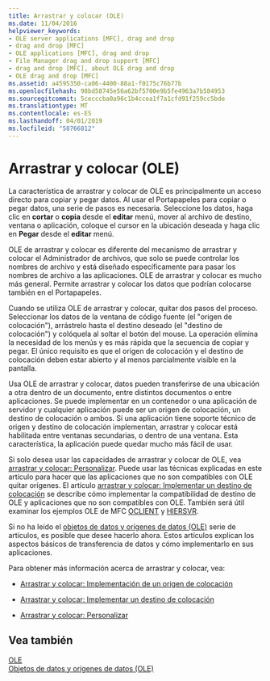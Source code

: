 ```yaml
---
title: Arrastrar y colocar (OLE)
ms.date: 11/04/2016
helpviewer_keywords:
- OLE server applications [MFC], drag and drop
- drag and drop [MFC]
- OLE applications [MFC], drag and drop
- File Manager drag and drop support [MFC]
- drag and drop [MFC], about OLE drag and drop
- OLE drag and drop [MFC]
ms.assetid: a4595350-ca06-4400-88a1-f0175c76b77b
ms.openlocfilehash: 98bd58745e56a62bf5700e9b5fe4963a7b584953
ms.sourcegitcommit: 5cecccba0a96c1b4ccea1f7a1cfd91f259cc5bde
ms.translationtype: MT
ms.contentlocale: es-ES
ms.lasthandoff: 04/01/2019
ms.locfileid: "58766812"
---
```

# <a name="drag-and-drop-ole"></a>Arrastrar y colocar (OLE)

La característica de arrastrar y colocar de OLE es principalmente un acceso directo para copiar y pegar datos. Al usar el Portapapeles para copiar o pegar datos, una serie de pasos es necesaria. Seleccione los datos, haga clic en **cortar** o **copia** desde el **editar** menú, mover al archivo de destino, ventana o aplicación, coloque el cursor en la ubicación deseada y haga clic en **Pegar** desde el **editar** menú.

OLE de arrastrar y colocar es diferente del mecanismo de arrastrar y colocar el Administrador de archivos, que solo se puede controlar los nombres de archivo y está diseñado específicamente para pasar los nombres de archivo a las aplicaciones. OLE de arrastrar y colocar es mucho más general. Permite arrastrar y colocar los datos que podrían colocarse también en el Portapapeles.

Cuando se utiliza OLE de arrastrar y colocar, quitar dos pasos del proceso. Seleccionar los datos de la ventana de código fuente (el "origen de colocación"), arrástrelo hasta el destino deseado (el "destino de colocación") y colóquela al soltar el botón del mouse. La operación elimina la necesidad de los menús y es más rápida que la secuencia de copiar y pegar. El único requisito es que el origen de colocación y el destino de colocación deben estar abierto y al menos parcialmente visible en la pantalla.

Usa OLE de arrastrar y colocar, datos pueden transferirse de una ubicación a otra dentro de un documento, entre distintos documentos o entre aplicaciones. Se puede implementar en un contenedor o una aplicación de servidor y cualquier aplicación puede ser un origen de colocación, un destino de colocación o ambos. Si una aplicación tiene soporte técnico de origen y destino de colocación implementan, arrastrar y colocar está habilitada entre ventanas secundarias, o dentro de una ventana. Esta característica, la aplicación puede quedar mucho más fácil de usar.

Si solo desea usar las capacidades de arrastrar y colocar de OLE, vea [arrastrar y colocar: Personalizar](../mfc/drag-and-drop-customizing.md). Puede usar las técnicas explicadas en este artículo para hacer que las aplicaciones que no son compatibles con OLE quitar orígenes. El artículo [arrastrar y colocar: Implementar un destino de colocación](../mfc/drag-and-drop-implementing-a-drop-target.md) se describe cómo implementar la compatibilidad de destino de OLE y aplicaciones que no son compatibles con OLE. También será útil examinar los ejemplos OLE de MFC [OCLIENT](../overview/visual-cpp-samples.md) y [HIERSVR](../overview/visual-cpp-samples.md).

Si no ha leído el [objetos de datos y orígenes de datos (OLE)](../mfc/data-objects-and-data-sources-ole.md) serie de artículos, es posible que desee hacerlo ahora. Estos artículos explican los aspectos básicos de transferencia de datos y cómo implementarlo en sus aplicaciones.

Para obtener más información acerca de arrastrar y colocar, vea:

- [Arrastrar y colocar: Implementación de un origen de colocación](../mfc/drag-and-drop-implementing-a-drop-source.md)

- [Arrastrar y colocar: Implementar un destino de colocación](../mfc/drag-and-drop-implementing-a-drop-target.md)

- [Arrastrar y colocar: Personalizar](../mfc/drag-and-drop-customizing.md)

## <a name="see-also"></a>Vea también

[OLE](../mfc/ole-in-mfc.md)<br/>
[Objetos de datos y orígenes de datos (OLE)](../mfc/data-objects-and-data-sources-ole.md)

